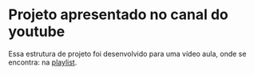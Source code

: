 # Projeto apresentado no canal do youtube

Essa estrutura de projeto foi desenvolvido para uma vídeo aula, onde se encontra: na [playlist](https://www.youtube.com/watch?v=hwATC2EiHWw&list=PL1OKqKG-ZjeZzUXzGSBCuAHcr9N7Ayn2I).
